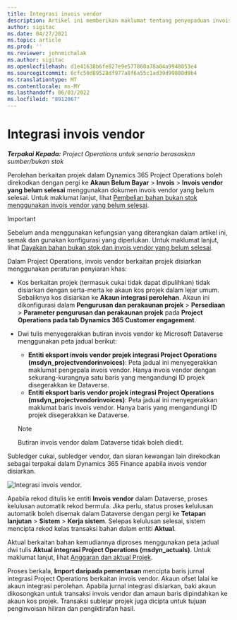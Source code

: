 ```yaml
---
title: Integrasi invois vendor
description: Artikel ini memberikan maklumat tentang penyepaduan invois vendor dalam Operasi Projek.
author: sigitac
ms.date: 04/27/2021
ms.topic: article
ms.prod: ''
ms.reviewer: johnmichalak
ms.author: sigitac
ms.openlocfilehash: d1e41638b6fe827e9e577860a78a84a9948053e4
ms.sourcegitcommit: 6cfc50d89528df977a8f6a55c1ad39d99800d9b4
ms.translationtype: MT
ms.contentlocale: ms-MY
ms.lasthandoff: 06/03/2022
ms.locfileid: "8912067"
---
```

# <a name="vendor-invoice-integration"></a>Integrasi invois vendor

_**Terpakai Kepada:** Project Operations untuk senario berasaskan sumber/bukan stok_

Perolehan berkaitan projek dalam Dynamics 365 Project Operations boleh direkodkan dengan pergi ke **Akaun Belum Bayar** > **Invois** > **Invois vendor yang belum selesai** menggunakan dokumen invois vendor yang belum selesai. Untuk maklumat lanjut, lihat [Pembelian bahan bukan stok menggunakan invois vendor yang belum selesai](../procurement/pending-vendor-invoices.md).

> [!IMPORTANT]
> Sebelum anda menggunakan kefungsian yang diterangkan dalam artikel ini, semak dan gunakan konfigurasi yang diperlukan. Untuk maklumat lanjut, lihat [Dayakan bahan bukan stok dan invois vendor yang belum selesai](../procurement/configure-materials-nonstocked.md).

Dalam Project Operations, invois vendor berkaitan projek disiarkan menggunakan peraturan penyiaran khas:

- Kos berkaitan projek (termasuk cukai tidak dapat dipulihkan) tidak disiarkan dengan serta-merta ke akaun kos projek dalam lejar umum. Sebaliknya kos disiarkan ke **Akaun integrasi perolehan**. Akaun ini dikonfigurasi dalam **Pengurusan dan perakaunan projek** > **Persediaan** > **Parameter pengurusan dan perakaunan projek** pada **Project Operations pada tab Dynamics 365 Customer engagement**.
- Dwi tulis menyegerakkan butiran invois vendor ke Microsoft Dataverse menggunakan peta jadual berikut:

     - **Entiti eksport invois vendor projek integrasi Project Operations (msdyn_projectvendorinvoices)**: Peta jadual ini menyegerakkan maklumat pengepala invois vendor. Hanya invois vendor dengan sekurang-kurangnya satu baris yang mengandungi ID projek disegerakkan ke Dataverse.
     - **Entiti eksport baris vendor projek integrasi Project Operations (msdyn_projectvendorinvoices)**: Peta jadual ini menyegerakkan maklumat baris invois vendor. Hanya baris yang mengandungi ID projek disegerakkan ke Dataverse.

     > [!NOTE]
     > Butiran invois vendor dalam Dataverse tidak boleh diedit.

Subledger cukai, subledger vendor, dan siaran kewangan lain direkodkan sebagai terpakai dalam Dynamics 365 Finance apabila invois vendor disiarkan.

![Integrasi invois vendor.](media/DW7VendorInvoice.png)

Apabila rekod ditulis ke entiti **Invois vendor** dalam Dataverse, proses kelulusan automatik rekod bermula. Jika perlu, status proses kelulusan automatik boleh disemak dalam Dataverse dengan pergi ke **Tetapan lanjutan** > **Sistem** > **Kerja sistem**. Selepas kelulusan selesai, sistem mencipta rekod kelas transaksi bahan dalam entiti **Aktual**.

Aktual berkaitan bahan kemudiannya diproses menggunakan peta jadual dwi tulis **Aktual integrasi Project Operations (msdyn_actuals)**. Untuk maklumat lanjut, lihat [Anggaran dan aktual Projek](resource-dual-write-estimates-actuals.md).

Proses berkala, **Import daripada pementasan** mencipta baris jurnal integrasi Project Operations berkaitan invois vendor. Akaun ofset lalai ke akaun integrasi perolehan. Apabila jurnal integrasi disiarkan, baki akaun dikosongkan untuk transaksi invois vendor dan amaun baris dipindahkan ke akaun kos projek. Transaksi sublejar projek juga dicipta untuk tujuan penginvoisan hiliran dan pengiktirafan hasil.
